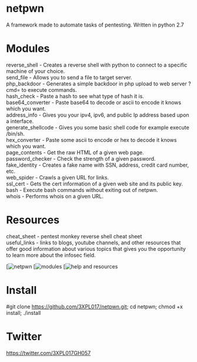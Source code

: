 # netpwn
A framework made to automate tasks of pentesting.
Written in python 2.7

# Modules
reverse_shell - Creates a reverse shell with python to connect to a specific machine of your choice. <br />
send_file - Allows you to send a file to target server. <br />
php_backdoor - Generates a simple backdoor in php upload to web server ?cmd= to execute commands. <br />
hash_check - Paste a hash to see what type of hash it is. <br />
base64_converter - Paste base64 to decode or ascii to encode it knows which you want. <br />
address_info - Gives you your ipv4, ipv6, and public Ip address based upon a interface. <br />
generate_shellcode - Gives you some basic shell code for example execute /bin/sh. <br /> 
hex_converter - Paste some ascii to encode or hex to decode it knows which you want. <br />
page_contents - Get the raw HTML of a given web page. <br />
password_checker - Check the strength of a given password. <br />
fake_identity - Creates a fake name with SSN, address, credit card number, etc. <br />
web_spider - Crawls a given URL for links. <br />
ssl_cert - Gets the cert information of a given web site and its public key. <br />
bash - Execute bash commands without exiting out of netpwn. <br />
whois - Performs whois on a given URL.

# Resources
cheat_sheet - pentest monkey reverse shell cheat sheet <br />
useful_links - links to blogs, youtube channels, and other resources that 
    offer good information about various topics that gives you the
    opportunity to learn more about the infosec field.

[![netpwn](https://github.com/3XPL017/netpwn/blob/master/images/netpwn.png)
[![modules](https://github.com/3XPL017/netpwn/blob/master/images/modules.png)
[![help and resources](https://github.com/3XPL017/netpwn/blob/master/images/resources.png)


# Install
#git clone https://github.com/3XPL017/netpwn.git; cd netpwn; chmod +x install; ./install

# Twitter
https://twitter.com/3XPL017GH057
